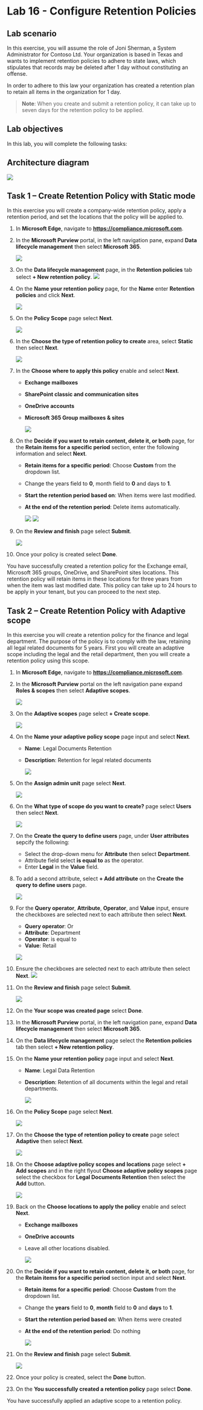 # Lab 16 - Configure Retention Policies

## Lab scenario

In this exercise, you will assume the role of Joni Sherman, a System Administrator for Contoso Ltd. Your organization is based in Texas and wants to implement retention policies to adhere to state laws, which stipulates that records may be deleted after 1 day without constituting an offense.

In order to adhere to this law your organization has created a retention plan to retain all items in the organization for 1 day.

>**Note**: When you create and submit a retention policy, it can take up to seven days for the retention policy to be applied.

## Lab objectives

In this lab, you will complete the following tasks:

## Architecture diagram
![](../media/lab10.png)

## Task 1 – Create Retention Policy with Static mode

In this exercise you will create a company-wide retention policy, apply a retention period, and set the locations that the policy will be applied to.

1. In **Microsoft Edge**, navigate to **https://compliance.microsoft.com**.

1. In the **Microsoft Purview** portal, in the left navigation pane, expand **Data lifecycle management** then select **Microsoft 365**.

    ![](../media/lab16-image1.png)

1. On the **Data lifecycle management** page, in the **Retention policies** tab select **+ New retention policy**.
    ![](../media/lab16-image2.png)

1. On the **Name your retention policy** page, for the **Name** enter **Retention policies** and  click **Next**.

      ![](../media/lab16-image3.png)


1. On the **Policy Scope** page select **Next**.

   ![](../media/lab16-image4.png)


1. In the **Choose the type of retention policy to create** area, select **Static** then select **Next**.

   ![](../media/lab16-image5.png)

1. In the **Choose where to apply this policy** enable and select **Next**.

   - **Exchange mailboxes**
   - **SharePoint classic and communication sites**
   - **OneDrive accounts**
   - **Microsoft 365 Group mailboxes & sites**

     ![](../media/lab16-image6.png)

1. On the **Decide if you want to retain content, delete it, or both** page, for the **Retain items for a specific period** section, enter the following information and select **Next**.

   - **Retain items for a specific period**: Choose **Custom** from the dropdown list.
   - Change the years field to **0**, month field to **0** and days to **1**.
   - **Start the retention period based on**: When items were last modified.
   - **At the end of the retention period**: Delete items automatically.

      ![](../media/lab16-image7.png)
      ![](../media/lab16-image8.png)

1. On the **Review and finish** page select **Submit**.

    ![](../media/lab16-image9.png)

1. Once your policy is created select **Done**.

You have successfully created a retention policy for the Exchange email, Microsoft 365 groups, OneDrive, and SharePoint sites locations. This retention policy will retain items in these locations for three years from when the item was last modified date. This policy can take up to 24 hours to be apply in your tenant, but you can proceed to the next step.


## Task 2 – Create Retention Policy with Adaptive scope

In this exercise you will create a retention policy for the finance and legal department. The purpose of the policy is to comply with the law, retaining all legal related documents for 5 years. First you will create an adaptive scope including the legal and the retail department, then you will create a retention policy using this scope.


1. In **Microsoft Edge**, navigate to **https://compliance.microsoft.com**.

1. In the **Microsoft Purview** portal on the left navigation pane expand **Roles & scopes** then select **Adaptive scopes**.

   ![](../media/lab16-image11.png)

1. On the **Adaptive scopes** page select **+ Create scope**.

   ![](../media/lab16-image12.png)

1. On the **Name your adaptive policy scope** page input and select **Next**.

    - **Name**: Legal Documents Retention
    - **Description**: Retention for legal related documents

       ![](../media/lab16-image13.png)

1. On the **Assign admin unit** page select **Next**.

    ![](../media/lab16-image14.png)

1. On the **What type of scope do you want to create?** page select **Users** then select **Next**.

    ![](../media/lab16-image15.png)

1. On the **Create the query to define users** page, under **User attributes** sepcify the following:
    
    - Select the drop-down menu for **Attribute** then select **Department**.
    - Attribute field select **is equal to** as the operator.
    - Enter **Legal** in the **Value** field.


1. To add a second attribute, select **+ Add attribute** on the **Create the query to define users** page.

    ![](../media/lab16-image16.png)

1. For the **Query operator**, **Attribute**, **Operator**, and **Value** input, ensure the checkboxes are selected next to each attribute then select **Next**.

   - **Query operator**: Or
   - **Attribute**: Department
   - **Operator**: is equal to
   - **Value**: Retail

   ![](../media/lab16-image17.png)

1. Ensure the checkboxes are selected next to each attribute then select **Next**.
    ![](../media/lab16-image29.png)

1. On the **Review and finish** page select **Submit**.

    ![](../media/lab16-image18.png)

1. On the **Your scope was created page** select **Done**.

1. In the **Microsoft Purview** portal, in the left navigation pane, expand **Data lifecycle management** then select **Microsoft 365**.

1. On the **Data lifecycle management** page select the **Retention policies** tab then select **+ New retention policy**.

1. On the **Name your retention policy** page input and select **Next**.

    - **Name**: Legal Data Retention
    - **Description**: Retention of all documents within the legal and retail departments.

      ![](../media/lab16-image21.png)

1. On the **Policy Scope** page select **Next**.

   ![](../media/lab16-image22.png)

1. On the **Choose the type of retention policy to create** page select **Adaptive** then select **Next**.

   ![](../media/lab16-image23.png)

1. On the **Choose adaptive policy scopes and locations** page select **+ Add scopes** and in the right flyout **Choose adaptive policy scopes** page select the checkbox for **Legal Documents Retention** then select the **Add** button.


     ![](../media/lab16-image24.png)

1. Back on the **Choose locations to apply the policy** enable and select **Next**.

    - **Exchange mailboxes**
    - **OneDrive accounts**
    - Leave all other locations disabled.
 
      ![](../media/lab16-image25.png)

1. On the **Decide if you want to retain content, delete it, or both** page, for the **Retain items for a specific period** section input and select **Next**.

    - **Retain items for a specific period**: Choose **Custom** from the dropdown list.
    -  Change the **years** field to **0**, **month** field to **0** and **days** to **1**.
    - **Start the retention period based on**: When items were created
    - **At the end of the retention period**: Do nothing

        ![](../media/lab16-image26.png)

1. On the **Review and finish** page select **Submit**.

    ![](../media/lab16-image27.png)

1. Once your policy is created, select the **Done** button.

1. On the **You successfully created a retention policy** page select **Done**.

You have successfully applied an adaptive scope to a retention policy.
